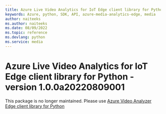 ```yaml
---
title: Azure Live Video Analytics for IoT Edge client library for Python
keywords: Azure, python, SDK, API, azure-media-analytics-edge, media
author: naiteeks
ms.author: naiteeks
ms.date: 08/09/2022
ms.topic: reference
ms.devlang: python
ms.service: media
---
```

# Azure Live Video Analytics for IoT Edge client library for Python - version 1.0.0a20220809001 


This package is no longer maintained. Please use [Azure Video Analyzer Edge client library for Python](https://pypi.org/project/azure-media-videoanalyzer-edge)

